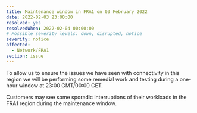 ```yaml
---
title: Maintenance window in FRA1 on 03 February 2022
date: 2022-02-03 23:00:00
resolved: yes
resolvedWhen: 2022-02-04 00:00:00
# Possible severity levels: down, disrupted, notice
severity: notice
affected:
  - Network/FRA1
section: issue
---
```


To allow us to ensure the issues we have seen with connectivity in this region we will be performing some remedial work and testing during a one-hour window at 23:00 GMT/00:00 CET.

Customers may see some sporadic interruptions of their workloads in the FRA1 region during the maintenance window. 
 
